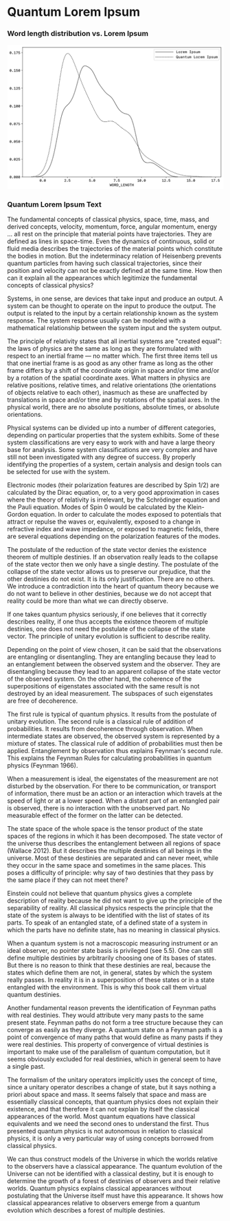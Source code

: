 # Quantum Lorem Ipsum

### Word length distribution vs. Lorem Ipsum
![Word Length Distribution](https://raw.githubusercontent.com/neilpanchal/quantum-lorem-ipsum/master/distribution.png)
### Quantum Lorem Ipsum Text
The fundamental concepts of classical physics, space, time, mass, and derived concepts, velocity, momentum, force, angular momentum, energy ... all rest on the principle that material points have trajectories. They are defined as lines in space-time. Even the dynamics of continuous, solid or fluid media describes the trajectories of the material points which constitute the bodies in motion. But the indeterminacy relation of Heisenberg prevents quantum particles from having such classical trajectories, since their position and velocity can not be exactly defined at the same time. How then can it explain all the appearances which legitimize the fundamental concepts of classical physics?

Systems, in one sense, are devices that take input and produce an output. A system can be thought to operate on the input to produce the output. The output is related to the input by a certain relationship known as the system response. The system response usually can be modeled with a mathematical relationship between the system input and the system output.

The principle of relativity states that all inertial systems are "created equal": the laws of physics are the same as long as they are formulated with respect to an inertial frame — no matter which. The first three items tell us that one inertial frame is as good as any other frame as long as the other frame differs by a shift of the coordinate origin in space and/or time and/or by a rotation of the spatial coordinate axes. What matters in physics are relative positions, relative times, and relative orientations (the orientations of objects relative to each other), inasmuch as these are unaffected by translations in space and/or time and by rotations of the spatial axes. In the physical world, there are no absolute positions, absolute times, or absolute orientations.

Physical systems can be divided up into a number of different categories, depending on particular properties that the system exhibits. Some of these system classifications are very easy to work with and have a large theory base for analysis. Some system classifications are very complex and have still not been investigated with any degree of success. By properly identifying the properties of a system, certain analysis and design tools can be selected for use with the system.

Electronic modes (their polarization features are described by Spin 1/2) are calculated by the Dirac equation, or, to a very good approximation in cases where the theory of relativity is irrelevant, by the Schrödinger equation and the Pauli equation. Modes of Spin 0 would be calculated by the Klein-Gordon equation. In order to calculate the modes exposed to potentials that attract or repulse the waves or, equivalently, exposed to a change in refractive index and wave impedance, or exposed to magnetic fields, there are several equations depending on the polarization features of the modes.

The postulate of the reduction of the state vector denies the existence theorem of multiple destinies. If an observation really leads to the collapse of the state vector then we only have a single destiny. The postulate of the collapse of the state vector allows us to preserve our prejudice, that the other destinies do not exist. It is its only justification. There are no others. We introduce a contradiction into the heart of quantum theory because we do not want to believe in other destinies, because we do not accept that reality could be more than what we can directly observe.

If one takes quantum physics seriously, if one believes that it correctly describes reality, if one thus accepts the existence theorem of multiple destinies, one does not need the postulate of the collapse of the state vector. The principle of unitary evolution is sufficient to describe reality.

Depending on the point of view chosen, it can be said that the observations are entangling or disentangling. They are entangling because they lead to an entanglement between the observed system and the observer. They are disentangling because they lead to an apparent collapse of the state vector of the observed system. On the other hand, the coherence of the superpositions of eigenstates associated with the same result is not destroyed by an ideal measurement. The subspaces of such eigenstates are free of decoherence.

The first rule is typical of quantum physics. It results from the postulate of unitary evolution. The second rule is a classical rule of addition of probabilities. It results from decoherence through observation. When intermediate states are observed, the observed system is represented by a mixture of states. The classical rule of addition of probabilities must then be applied. Entanglement by observation thus explains Feynman's second rule. This explains the Feynman Rules for calculating probabilities in quantum physics (Feynman 1966).

When a measurement is ideal, the eigenstates of the measurement are not disturbed by the observation. For there to be communication, or transport of information, there must be an action or an interaction which travels at the speed of light or at a lower speed. When a distant part of an entangled pair is observed, there is no interaction with the unobserved part. No measurable effect of the former on the latter can be detected.

The state space of the whole space is the tensor product of the state spaces of the regions in which it has been decomposed. The state vector of the universe thus describes the entanglement between all regions of space (Wallace 2012). But it describes the multiple destinies of all beings in the universe. Most of these destinies are separated and can never meet, while they occur in the same space and sometimes in the same places. This poses a difficulty of principle: why say of two destinies that they pass by the same place if they can not meet there?

Einstein could not believe that quantum physics gives a complete description of reality because he did not want to give up the principle of the separability of reality. All classical physics respects the principle that the state of the system is always to be identified with the list of states of its parts. To speak of an entangled state, of a defined state of a system in which the parts have no definite state, has no meaning in classical physics.

When a quantum system is not a macroscopic measuring instrument or an ideal observer, no pointer state basis is privileged (see 5.5). One can still define multiple destinies by arbitrarily choosing one of its bases of states. But there is no reason to think that these destinies are real, because the states which define them are not, in general, states by which the system really passes. In reality it is in a superposition of these states or in a state entangled with the environment. This is why this book call them virtual quantum destinies.

Another fundamental reason prevents the identification of Feynman paths with real destinies. They would attribute very many pasts to the same present state. Feynman paths do not form a tree structure because they can converge as easily as they diverge. A quantum state on a Feynman path is a point of convergence of many paths that would define as many pasts if they were real destinies. This property of convergence of virtual destinies is important to make use of the parallelism of quantum computation, but it seems obviously excluded for real destinies, which in general seem to have a single past.

The formalism of the unitary operators implicitly uses the concept of time, since a unitary operator describes a change of state, but it says nothing a priori about space and mass. It seems falsely that space and mass are essentially classical concepts, that quantum physics does not explain their existence, and that therefore it can not explain by itself the classical appearances of the world. Most quantum equations have classical equivalents and we need the second ones to understand the first. Thus presented quantum physics is not autonomous in relation to classical physics, it is only a very particular way of using concepts borrowed from classical physics.

We can thus construct models of the Universe in which the worlds relative to the observers have a classical appearance. The quantum evolution of the Universe can not be identified with a classical destiny, but it is enough to determine the growth of a forest of destinies of observers and their relative worlds. Quantum physics explains classical appearances without postulating that the Universe itself must have this appearance. It shows how classical appearances relative to observers emerge from a quantum evolution which describes a forest of multiple destinies.
